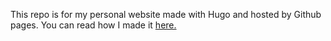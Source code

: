 This repo is for my personal website made with Hugo and hosted by Github pages. You can read how I made it <a href="https://veenavijai.com/blog/website/">here.</a>
